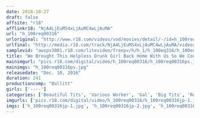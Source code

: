 ```yaml
---
date: 2018-10-27
draft: false
affsite: "r18"
afflinkr18: "NjA4LjEuMS4xLjAuMC4wLjAuMA"
url: "h_100req00316"
urloriginal: "http://www.r18.com/videos/vod/movies/detail/-/id=h_100req00316"
urlfinal: "http://media.r18.com/track/NjA4LjEuMS4xLjAuMC4wLjAuMA/videos/vod/movies/detail/-/id=h_100req00316"
samplevid: "awspv3001.r18.com/litevideo/freepv/h/h_1/h_100eq316/h_100eq316_dmb_w.mp4"
title: "We Brought This Helpless Drunk Girl Back Home With Us So We Could Fuck Her Brains Out 50 Girls/4 Hours"
mainimgurl: "pics.r18.com/digital/video/h_100req00316/h_100req00316ps.jpg"
mainimgs: "h_100req00316ps.jpg"
releasedate: "Dec. 10, 2016"
duration: 241
productioncomp: "Bullitt"
girls: ['----']
categories: ['Beautiful Tits', 'Various Worker', 'Gal', 'Big Tits', 'Reluctant', 'Drunk Girl', 'Over 4 Hours', 'Hi-Def']
imgurls: ['pics.r18.com/digital/video/h_100req00316/h_100req00316jp-1.jpg', 'pics.r18.com/digital/video/h_100req00316/h_100req00316jp-2.jpg', 'pics.r18.com/digital/video/h_100req00316/h_100req00316jp-3.jpg', 'pics.r18.com/digital/video/h_100req00316/h_100req00316jp-4.jpg', 'pics.r18.com/digital/video/h_100req00316/h_100req00316jp-5.jpg', 'pics.r18.com/digital/video/h_100req00316/h_100req00316jp-6.jpg', 'pics.r18.com/digital/video/h_100req00316/h_100req00316jp-7.jpg', 'pics.r18.com/digital/video/h_100req00316/h_100req00316jp-8.jpg', 'pics.r18.com/digital/video/h_100req00316/h_100req00316jp-9.jpg', 'pics.r18.com/digital/video/h_100req00316/h_100req00316jp-10.jpg', 'pics.r18.com/digital/video/h_100req00316/h_100req00316jp-11.jpg', 'pics.r18.com/digital/video/h_100req00316/h_100req00316jp-12.jpg', 'pics.r18.com/digital/video/h_100req00316/h_100req00316jp-13.jpg', 'pics.r18.com/digital/video/h_100req00316/h_100req00316jp-14.jpg', 'pics.r18.com/digital/video/h_100req00316/h_100req00316jp-15.jpg', 'pics.r18.com/digital/video/h_100req00316/h_100req00316jp-16.jpg', 'pics.r18.com/digital/video/h_100req00316/h_100req00316jp-17.jpg', 'pics.r18.com/digital/video/h_100req00316/h_100req00316jp-18.jpg', 'pics.r18.com/digital/video/h_100req00316/h_100req00316jp-19.jpg', 'pics.r18.com/digital/video/h_100req00316/h_100req00316jp-20.jpg']
imgs: ['h_100req00316jp-1.jpg', 'h_100req00316jp-2.jpg', 'h_100req00316jp-3.jpg', 'h_100req00316jp-4.jpg', 'h_100req00316jp-5.jpg', 'h_100req00316jp-6.jpg', 'h_100req00316jp-7.jpg', 'h_100req00316jp-8.jpg', 'h_100req00316jp-9.jpg', 'h_100req00316jp-10.jpg', 'h_100req00316jp-11.jpg', 'h_100req00316jp-12.jpg', 'h_100req00316jp-13.jpg', 'h_100req00316jp-14.jpg', 'h_100req00316jp-15.jpg', 'h_100req00316jp-16.jpg', 'h_100req00316jp-17.jpg', 'h_100req00316jp-18.jpg', 'h_100req00316jp-19.jpg', 'h_100req00316jp-20.jpg']
---
```

